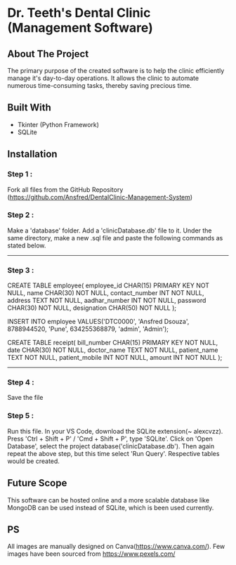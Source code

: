 # Dr. Teeth's Dental Clinic (Management Software)

## About The Project

The primary purpose of the created software is to help the clinic efficiently manage it's day-to-day operations. It allows the clinic to automate numerous time-consuming tasks, thereby saving precious time.

## Built With

* Tkinter (Python Framework)
* SQLite

## Installation

### Step 1 :
Fork all files from the GitHub Repository (https://github.com/Ansfred/DentalClinic-Management-System)
### Step 2 :
Make a 'database' folder. Add a 'clinicDatabase.db' file to it. Under the same directory, make a new .sql file and paste the following commands as stated below.
***
### Step 3 :
CREATE TABLE employee(
   employee_id          CHAR(15)   PRIMARY KEY    NOT NULL,
   name                 CHAR(30)                  NOT NULL,
   contact_number       INT                       NOT NULL,
   address              TEXT                      NOT NULL,
   aadhar_number        INT                       NOT NULL,
   password             CHAR(30)                  NOT NULL,
   designation          CHAR(50)                  NOT NULL
);

INSERT INTO employee VALUES('DTC0000', 'Ansfred Dsouza', 8788944520, 'Pune', 634255368879, 'admin', 'Admin');

CREATE TABLE receipt(
   bill_number              CHAR(15)   PRIMARY KEY    NOT NULL,
   date                     CHAR(30)                  NOT NULL,
   doctor_name              TEXT                      NOT NULL,
   patient_name             TEXT                      NOT NULL,
   patient_mobile           INT                       NOT NULL,
   amount                   INT                       NOT NULL
);
***
### Step 4 :
Save the file
### Step 5 :
Run this file. In your VS Code, download the SQLite extension(~ alexcvzz). Press 'Ctrl + Shift + P' / 'Cmd + Shift + P', type 'SQLite'. Click on 'Open Database', select the project database('clinicDatabase.db'). Then again repeat the above step, but this time select 'Run Query'. Respective tables would be created.

## Future Scope
This software can be hosted online and a more scalable database like MongoDB can be used instead of SQLite, which is been used currently.

## PS
All images are manually designed on Canva(https://www.canva.com/). Few images have been sourced from https://www.pexels.com/
